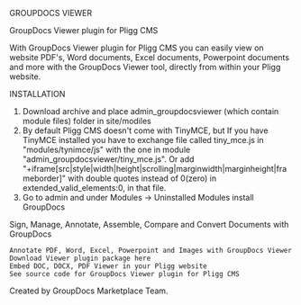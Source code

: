 GROUPDOCS VIEWER

GroupDocs Viewer plugin for Pligg CMS

With GroupDocs Viewer plugin for Pligg CMS you can easily view on website PDF's, Word documents, Excel documents, Powerpoint documents and more with the GroupDocs Viewer tool, directly from within your Pligg website.


INSTALLATION

1. Download archive and place admin_groupdocsviewer (which contain module files) folder in site/modiles
2. By default Pligg CMS doesn't come with TinyMCE, but If you have TinyMCE installed you have to exchange file called tiny_mce.js in "modules/tynimce/js" with the one in module "admin_groupdocsviewer/tiny_mce.js". Or add "+iframe[src|style|width|height|scrolling|marginwidth|marginheight|frameborder]" with double quotes instead of 0(zero) in extended_valid_elements:0, in that file.
3. Go to admin and under Modules -> Uninstalled Modules install GroupDocs


Sign, Manage, Annotate, Assemble, Compare and Convert Documents with GroupDocs

    Annotate PDF, Word, Excel, Powerpoint and Images with GroupDocs Viewer
    Download Viewer plugin package here
    Embed DOC, DOCX, PDF Viewer in your Pligg website
    See source code for GroupDocs Viewer plugin for Pligg CMS

Created by GroupDocs Marketplace Team.